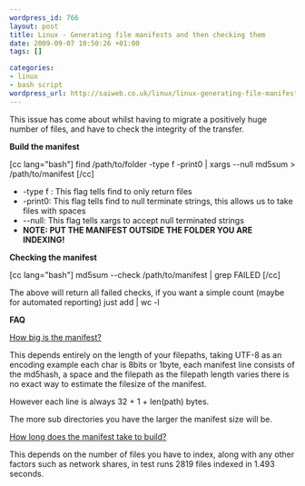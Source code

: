 ```yaml
--- 
wordpress_id: 766
layout: post
title: Linux - Generating file manifests and then checking them
date: 2009-09-07 10:50:26 +01:00
tags: []

categories: 
- linux
- bash script
wordpress_url: http://saiweb.co.uk/linux/linux-generating-file-manifests-and-then-checking-them
---
```

This issue has come about whilst having to migrate a positively huge number of files, and have to check the integrity of the transfer.

<strong>Build the manifest</strong>

[cc lang="bash"]
find /path/to/folder -type f -print0 | xargs --null md5sum > /path/to/manifest
[/cc]
<ul>
	<li>-type f : This flag tells find to only return files</li>
	<li>-print0: This flag tells find to null terminate strings, this allows us to take files with spaces</li>
	<li>--null: This flag tells xargs to accept null terminated strings</li>
	<li><strong>NOTE: PUT THE MANIFEST OUTSIDE THE FOLDER YOU ARE INDEXING!</strong></li>
</ul>
<strong>Checking the manifest</strong>

[cc lang="bash"]
md5sum --check /path/to/manifest | grep FAILED
[/cc]

The above will return all failed checks, if you want a simple count (maybe for automated reporting) just add  | wc -l

<strong>FAQ</strong>

<span style="text-decoration: underline;">How big is the manifest?</span>

This depends entirely on the length of your filepaths, taking UTF-8 as an encoding example each char is 8bits or 1byte, each manifest line consists of the md5hash, a space and the filepath as the filepath length varies there is no exact way to estimate the filesize of the manifest.

However each line is always 32 + 1 + len(path) bytes.

The more sub directories you have the larger the manifest size will be.

<span style="text-decoration: underline;">How long does the manifest take to build?</span>

This depends on the number of files you have to index, along with any other factors such as network shares, in test runs 2819 files indexed in 1.493 seconds.
